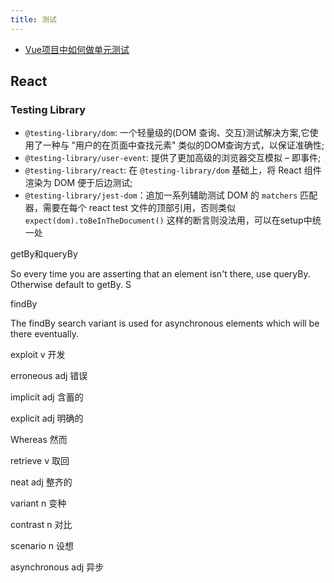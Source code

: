 ```yaml
---
title: 测试
---
```


- [Vue项目中如何做单元测试](https://juejin.cn/post/6953961160223752205)


## React

### Testing Library

- `@testing-library/dom`: 一个轻量级的(DOM 查询、交互)测试解决方案,它使用了一种与 ”用户的在页面中查找元素" 类似的DOM查询方式，以保证准确性;
- `@testing-library/user-event`: 提供了更加高级的浏览器交互模拟 – 即事件;
- `@testing-library/react`: 在 `@testing-library/dom` 基础上，将 React 组件渲染为 DOM 便于后边测试;
- `@testing-library/jest-dom`：追加一系列辅助测试 DOM 的 `matchers` 匹配器，需要在每个 react test 文件的顶部引用，否则类似 `expect(dom).toBeInTheDocument()` 这样的断言则没法用，可以在setup中统一处

getBy和queryBy

So every time you are asserting that an element isn't there, use queryBy. Otherwise default to getBy. S

findBy

The findBy search variant is used for asynchronous elements which will be there eventually.


exploit v 开发

erroneous adj 错误

implicit adj 含蓄的


explicit adj 明确的

Whereas 然而

retrieve v 取回

neat adj 整齐的

variant n 变种

contrast n 对比

scenario n 设想

asynchronous adj 异步
